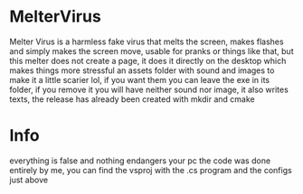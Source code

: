 # MelterVirus

Melter Virus is a harmless fake virus that melts the screen, makes flashes and simply makes the screen move, usable for pranks or things like that, but this melter does not create a page, it does it directly on the desktop which makes things more stressful
an assets folder with sound and images to make it a little scarier lol, if you want them you can leave the exe in its folder, if you remove it you will have neither sound nor image, it also writes texts, the release has already been created with mkdir and cmake
# Info

everything is false and nothing endangers your pc
the code was done entirely by me, you can find the vsproj with the .cs program and the configs just above
